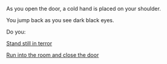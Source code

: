 As you open the door, a cold hand is placed on your shoulder.

You jump back as you see dark black eyes.

Do you:

[Stand still in terror](bear/stand-still.md)

[Run into the room and close the door](run-in/run-into-room.md)
